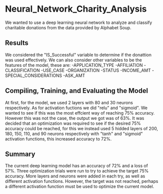 # Neural_Network_Charity_Analysis
We wanted to use a deep learning neural network to analyze and classify charitable donations from the data provided by Alphabet Soup.
## Results
We considered the "IS_Successful" variable to determine if the donattion was used effectively. We can also consider other variables to be the features of the model, these are: 
-APPLICATION_TYPE
-AFFILIATION
-CLASSIFICATION
-USE_CASE
-ORGANIZATION
-STATUS
-INCOME_AMT
-SPECIAL_CONSIDERATIONS
-ASK_AMT
## Compiling, Training, and Evaluating the Model
At first, for the model, we used 2 layers with 80 and 30 neurons respectively. As for activation fuctions we did "relu" and "sigmoid". We wanted to see if this was the most effcient way of reaching 75% accuracy. However this was not the case, the output we got was of 63%.
It was decided that an optimization was required to see if the desired 75% accuracy could be reached, for this we instead used 5 hidded layers of 200, 180, 150, 110, and 90 neurons respectively with "tanh" and "sigmoid" activation functions, this increased accuracy to 72%.
## Summary
The current deep learning model has an accuracy of 72% and a loss of 57%. Three optimization trials were run to try to achieve the target 75% accuracy. More layers and neurons were added in each try, as well as different activation functions. However, the target was not reached, perhaps a different activation function must be used to optimize the current model. 
